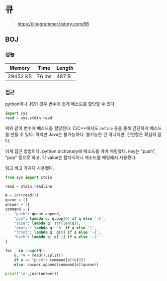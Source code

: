 # 큐

>   https://jihogrammer.tistory.com/66

## BOJ

### 성능

| Memory   | Time  | Length |
| -------- | ----- | ------ |
| 29452 KB | 76 ms | 487 B  |

### 접근

python이나 JS의 경우 변수에 쉽게 메소드를 할당할 수 있다.

```py
import sys
read = sys.stdin.read
```

위와 같이 변수에 메소드를 할당한다.
C/C++에서도 `define` 등을 통해 간단하게 메소드를 만들 수 있다.
하지만 Java는 불가능하다. 불가능한 건 아니지만, 간편함은 확실히 없다.

이게 접근 방법이다.
python dictionary에 메소드를 아예 매핑했다.
key는 "push", "pop" 등으로 하고,
각 value는 람다식이나 메소드를 매핑해서 사용했다.

읽고 바고 가져다 사용했다.

```py
from sys import stdin

read = stdin.readline

N = int(read())
queue = []
answer = []
command = {
    "push": queue.append,
    "pop": lambda q: q.pop(0) if q else '-1',
    "size": lambda q: str(len(q)),
    "empty": lambda q: '0' if q else '1',
    "front": lambda q: q[0] if q else '-1',
    "back": lambda q: q[-1] if q else '-1'
}

for _ in range(N):
    o, *v = read().split()
    if o == "push": command[o](v[0])
    else: answer.append(command[o](queue))

print('\n'.join(answer))
```